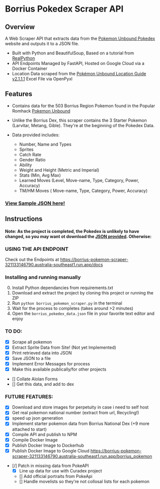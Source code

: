 # Borrius Pokedex Scraper API

## Overview

A Web Scraper API that extracts data from the [Pokemon Unbound Pokedex](https://pokemonunbound.com/pokedex) website and outputs it to a JSON file.

- Built with Python and BeautifulSoup, Based on a tutorial from [RealPython](https://github.com/realpython/materials/blob/master/web-scraping-bs4/)
- API Endpoints Managed by FastAPI, Hosted on Google Cloud via a Docker Container
- Location Data scraped from the [Pokémon Unbound Location Guide v2.1.1.1](https://docs.google.com/spreadsheets/d/1bkNm3P9NI3AZTf53dxhCBjwiSPl830KDm28PE5zpYfs/edit?gid=897380238#gid=897380238) Excel File via OpenPyxl

## Features

- Contains data for the 503 Borrius Region Pokemon found in the Popular Romhack [Pokemon Unbound](https://www.pokecommunity.com/threads/pok%C3%A9mon-unbound-completed.382178/)
- Unlike the Borrius Dex, this scraper contains the 3 Starter Pokemon (Larvitar, Metang, Gible). They're at the beginning of the Pokedex Data.

- Data provided includes:
  - Number, Name and Types
  - Sprites
  - Catch Rate
  - Gender Ratio
  - Ability
  - Weight and Height (Metric and Imperial)
  - Stats (Min, Avg Max)
  - Learned Moves (Level, Move-name, Type, Category, Power, Accuracy)
  - TM/HM Moves ( Move-name, Type, Category, Power, Accuracy)

### [View Sample JSON here!](https://borrius-pokemon-scraper-321133146790.australia-southeast1.run.app/docs)

## Instructions

#### Note: As the project is completed, the Pokedex is unlikely to have changed, so you may want ot download the [ JSON provided](https://github.com/nMckenryan/BorriusPokedexScraper/blob/main/borrius_pokedex_data.json). Otherwise:

### USING THE API ENDPOINT

Check out the Endpoints at https://borrius-pokemon-scraper-321133146790.australia-southeast1.run.app/docs

### Installing and running manually

0. Install Python dependancies from requirements.txt
1. Download and extract the project by cloning this project or running the ZIP
2. Run `python borrius_pokemon_scraper.py` in the terminal
3. Wait for the process to completes (takes around >2 minutes)
4. Open the `borrius_pokedex_data.json` file in your favorite text editor and enjoy

### TO DO:

- [x] Scrape all pokemon
- [x] Extract Sprite Data from Site! (Not yet Implemented)
- [x] Print retrieved data into JSON
- [x] Save JSON to a file
- [x] Implement Error Messages for process
- [x] Make this available publically/for other projects
- [] Collate Alolan Forms
- [] Get this data, and add to dex

### FUTURE FEATURES:

- [x] Download and store images for perpetuity in case i need to self host
- [x] Get real pokemon national number (extract from url, Recycling!)
- [x] speed up json generation
- [x] Implement starter pokemon data from Borrius National Dex (+9 more attached to start)
- [x] Compile API and publish to NPM
- [x] Compile Docker Image
- [x] Publish Docker Image to Dockerhub
- [x] Publish Docker Image to Google Cloud https://borrius-pokemon-scraper-321133146790.australia-southeast1.run.app/borrius_pokemon

- [/] Patch in missing data from PokeAPI
  - [x] Line up data for use with Curadex project
  - [] Add official portraits from PokeApi
  - [] Handle movelists so they're not collosal lists for each pokemon
